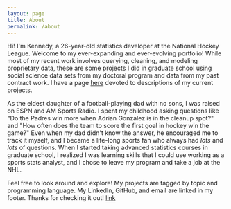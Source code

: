 ```yaml
---
layout: page
title: About
permalink: /about
---
```


Hi! I'm Kennedy, a 26-year-old statistics developer at the National Hockey League. Welcome to my ever-expanding and ever-evolving portfolio! While most of my recent work involves querying, cleaning, and modeling proprietary data, these are some projects I did in graduate school using social science data sets from my doctoral program and data from my past contract work. I have a page [here](https://kennedydidier.github.io/r/python/sql/2024/08/20/Current-Projects/) devoted to descriptions of my current projects.
  
  
As the eldest daughter of a football-playing dad with no sons, I was raised on ESPN and AM Sports Radio. I spent my childhood asking questions like "Do the Padres win more when Adrian Gonzalez is in the cleanup spot?" and "How often does the team to score the first goal in hockey win the game?" Even when my dad didn't know the answer, he encouraged me to track it myself, and I became a life-long sports fan who always had _lots_ and _lots_ of questions. When I started taking advanced statistics courses in graduate school, I realized I was learning skills that I could use working as a sports stats analyst, and I chose to leave my program and take a job at the NHL. 
  
   
Feel free to look around and explore! My projects are tagged by topic and programming language. My LinkedIn, GitHub, and email are linked in my footer. Thanks for checking it out! [link](/resume.pdf)
